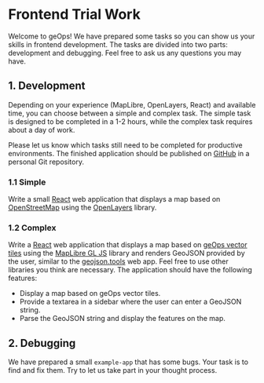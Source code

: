 # Frontend Trial Work

Welcome to geOps! We have prepared some tasks so you can show us your skills in frontend development. The tasks are divided into two parts: development and debugging. Feel free to ask us any questions you may have.

## 1. Development

Depending on your experience (MapLibre, OpenLayers, React) and available time, you can choose between a simple and complex task. The simple task is designed to be completed in a 1-2 hours, while the complex task requires about a day of work.

Please let us know which tasks still need to be completed for productive environments. The finished application should be published on [GitHub](https://github.com/) in a personal Git repository.

### 1.1 Simple

Write a small [React](https://react.dev/) web application that displays a map based on [OpenStreetMap](https://www.openstreetmap.org/) using the [OpenLayers](https://openlayers.org/) library.

### 1.2 Complex

Write a [React](https://react.dev/) web application that displays a map based on [geOps vector tiles](https://developer.geops.io/apis/maps) using the [MapLibre GL JS](https://maplibre.org/maplibre-gl-js/docs/) library and renders GeoJSON provided by the user, similar to the [geojson.tools](https://geojson.tools/) web app. Feel free to use other libraries you think are necessary. The application should have the following features:

- Display a map based on geOps vector tiles.
- Provide a textarea in a sidebar where the user can enter a GeoJSON string.
- Parse the GeoJSON string and display the features on the map.

## 2. Debugging

We have prepared a small `example-app` that has some bugs. Your task is to find and fix them. Try to let us take part in your thought process.
